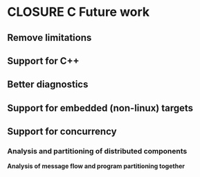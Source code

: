 # CLOSURE C Future work 

## Remove limitations

## Support for C++

## Better diagnostics 

## Support for embedded (non-linux) targets 

## Support for concurrency 

### Analysis and partitioning of distributed components

**Analysis of message flow and program partitioning together**